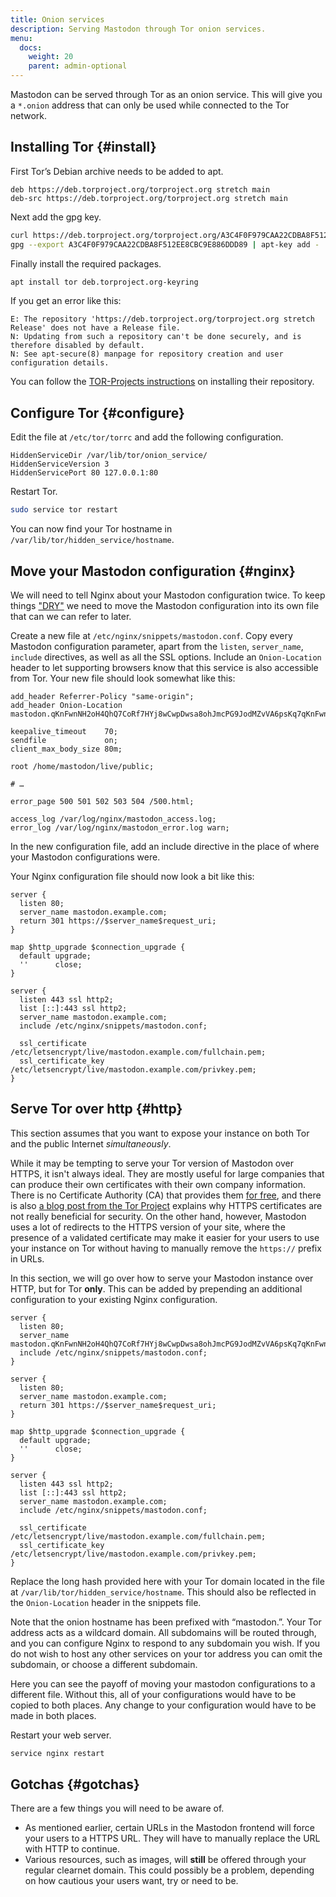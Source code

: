 ```yaml
---
title: Onion services
description: Serving Mastodon through Tor onion services.
menu:
  docs:
    weight: 20
    parent: admin-optional
---
```


Mastodon can be served through Tor as an onion service. This will give you a `*.onion` address that can only be used while connected to the Tor network.

## Installing Tor {#install}

First Tor’s Debian archive needs to be added to apt.

```text
deb https://deb.torproject.org/torproject.org stretch main
deb-src https://deb.torproject.org/torproject.org stretch main
```

Next add the gpg key.

```bash
curl https://deb.torproject.org/torproject.org/A3C4F0F979CAA22CDBA8F512EE8CBC9E886DDD89.asc | gpg --import
gpg --export A3C4F0F979CAA22CDBA8F512EE8CBC9E886DDD89 | apt-key add -
```

Finally install the required packages.

```bash
apt install tor deb.torproject.org-keyring
```

If you get an error like this:

```text
E: The repository 'https://deb.torproject.org/torproject.org stretch Release' does not have a Release file.
N: Updating from such a repository can't be done securely, and is therefore disabled by default.
N: See apt-secure(8) manpage for repository creation and user configuration details.
```


You can follow the [TOR-Projects instructions](https://support.torproject.org/apt/tor-deb-repo/) on installing their repository.

## Configure Tor {#configure}

Edit the file at `/etc/tor/torrc` and add the following configuration.

```text
HiddenServiceDir /var/lib/tor/onion_service/
HiddenServiceVersion 3
HiddenServicePort 80 127.0.0.1:80
```

Restart Tor.

```bash
sudo service tor restart
```

You can now find your Tor hostname in `/var/lib/tor/hidden_service/hostname`.

## Move your Mastodon configuration {#nginx}

We will need to tell Nginx about your Mastodon configuration twice. To keep things ["DRY"](https://en.wikipedia.org/wiki/Don%27t_repeat_yourself) we need to move the Mastodon configuration into its own file that can we can refer to later.

Create a new file at `/etc/nginx/snippets/mastodon.conf`. Copy every Mastodon configuration parameter, apart from the `listen`, `server_name`, `include` directives, as well as all the SSL options. Include an `Onion-Location` header to let supporting browsers know that this service is also accessible from Tor. Your new file should look somewhat like this:

```nginx
add_header Referrer-Policy "same-origin";
add_header Onion-Location mastodon.qKnFwnNH2oH4QhQ7CoRf7HYj8wCwpDwsa8ohJmcPG9JodMZvVA6psKq7qKnFwnNH2oH4QhQ7CoRf7HYj8wCwpDwsa8ohJmcPG9JodMZvVA6psKq7.onion$request_uri;

keepalive_timeout    70;
sendfile             on;
client_max_body_size 80m;

root /home/mastodon/live/public;

# …

error_page 500 501 502 503 504 /500.html;

access_log /var/log/nginx/mastodon_access.log;
error_log /var/log/nginx/mastodon_error.log warn;
```

In the new configuration file, add an include directive in the place of where your Mastodon configurations were.

Your Nginx configuration file should now look a bit like this:

```nginx
server {
  listen 80;
  server_name mastodon.example.com;
  return 301 https://$server_name$request_uri;
}

map $http_upgrade $connection_upgrade {
  default upgrade;
  ''      close;
}

server {
  listen 443 ssl http2;
  list [::]:443 ssl http2;
  server_name mastodon.example.com;
  include /etc/nginx/snippets/mastodon.conf;

  ssl_certificate /etc/letsencrypt/live/mastodon.example.com/fullchain.pem;
  ssl_certificate_key /etc/letsencrypt/live/mastodon.example.com/privkey.pem;
}
```

## Serve Tor over http {#http}

This section assumes that you want to expose your instance on both Tor and the public Internet *simultaneously*.

While it may be tempting to serve your Tor version of Mastodon over HTTPS, it isn't always ideal. They are mostly useful for large companies that can produce their own certificates with their own company information. There is no Certificate Authority (CA) that provides them [for free](https://community.torproject.org/onion-services/advanced/https/), and there is also [a blog post from the Tor Project](https://blog.torproject.org/facebook-hidden-services-and-https-certs) explains why HTTPS certificates are not really beneficial for security. On the other hand, however, Mastodon uses a lot of redirects to the HTTPS version of your site, where the presence of a validated certificate may make it easier for your users to use your instance on Tor without having to manually remove the `https://` prefix in URLs.

In this section, we will go over how to serve your Mastodon instance over HTTP, but for Tor **only**. This can be added by prepending an additional configuration to your existing Nginx configuration.

```nginx
server {
  listen 80;
  server_name mastodon.qKnFwnNH2oH4QhQ7CoRf7HYj8wCwpDwsa8ohJmcPG9JodMZvVA6psKq7qKnFwnNH2oH4QhQ7CoRf7HYj8wCwpDwsa8ohJmcPG9JodMZvVA6psKq7.onion;
  include /etc/nginx/snippets/mastodon.conf;
}

server {
  listen 80;
  server_name mastodon.example.com;
  return 301 https://$server_name$request_uri;
}

map $http_upgrade $connection_upgrade {
  default upgrade;
  ''      close;
}

server {
  listen 443 ssl http2;
  list [::]:443 ssl http2;
  server_name mastodon.example.com;
  include /etc/nginx/snippets/mastodon.conf;

  ssl_certificate /etc/letsencrypt/live/mastodon.example.com/fullchain.pem;
  ssl_certificate_key /etc/letsencrypt/live/mastodon.example.com/privkey.pem;
}
```

Replace the long hash provided here with your Tor domain located in the file at `/var/lib/tor/hidden_service/hostname`. This should also be reflected in the `Onion-Location` header in the snippets file.

Note that the onion hostname has been prefixed with “mastodon.”. Your Tor address acts as a wildcard domain. All subdomains will be routed through, and you can configure Nginx to respond to any subdomain you wish. If you do not wish to host any other services on your tor address you can omit the subdomain, or choose a different subdomain.

Here you can see the payoff of moving your mastodon configurations to a different file. Without this, all of your configurations would have to be copied to both places. Any change to your configuration would have to be made in both places.

Restart your web server.

```bash
service nginx restart
```

## Gotchas {#gotchas}

There are a few things you will need to be aware of.

- As mentioned earlier, certain URLs in the Mastodon frontend will force your users to a HTTPS URL. They will have to manually replace the URL with HTTP to continue.
- Various resources, such as images, will **still** be offered through your regular clearnet domain. This could possibly be a problem, depending on how cautious your users want, try or need to be.
